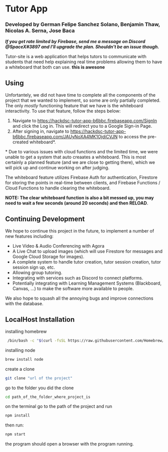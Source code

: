 # Tutor App
### Developed by German Felipe Sanchez Solano, Benjamin Thaw, Nicolas A. Serna, Jose Baca


***If you get rate limited by Firebase, send me a message on Discord @SpaceX#3897 and I'll upgrade the plan. Shouldn't be an issue though.***


Tutor-site is a web application that helps tutors to communicate with students that need help explaining real time problems allowing them to have a whiteboard that both can use.
**this is awesone**

## Using
Unfortantely, we did not have time to complete all the components of the project that we wanted to implement, so some are only partially completed.
The only *mostly* functioning feature that we have is the whiteboard interactivity.
To use that feature, follow the steps below:
1) Navigate to https://hackdsc-tutor-app-b6bbc.firebaseapp.com/SignIn and click the Log in. This will redirect you to a Google Sign-in Page.
2) After signing in, navigate to https://hackdsc-tutor-app-b6bbc.firebaseapp.com/JAUyNoXA4MK1OjdiCVJN to access the pre-created whiteboard\*.

\* Due to various issues with cloud functions and the limited time, we were unable to get a system that auto creaates a whiteboard. This is most certainly a planned feature (and we are close to getting there), which we will pick up and continue working on after judging.

The whiteboard feature utilizes Firebase Auth for authentication, Firestore for storing the points in real-time between clients, and Firebase Functions / Cloud Functions to handle clearing the whiteboard.

**NOTE: The clear whiteboard function is also a bit messed up, you may need to wait a few seconds (around 20 seconds) and then RELOAD**.

## Continuing Development
We hope to continue this project in the future, to implement a number of new features including:
- Live Video & Audio Conferencing with Agora
- A Live Chat to upload images (which will use Firestore for messages and Google Cloud Storage for images).
- A complete system to handle tutor creation, tutor session creation, tutor session sign up, etc.
- Allowing group tutoring.
- Integrating with services such as Discord to connect platforms.
- Potentially integrating with Learning Management Systems (Blackboard, Canvas, ...) to make the software more available to people.

We also hope to squash all the annoying bugs and improve connections with the database. 




## LocalHost Installation

installing homebrew
```bash
 /bin/bash -c "$(curl -fsSL https://raw.githubusercontent.com/Homebrew/install/master/install.sh)"
```
installing node

```bash
brew install node
```
create a clone
```bash
git clone "url of the project"
```
go to the folder you did the clone
```bash
cd path_of_the_folder_where_project_is
```
on the terminal go to the path of the project and run
```bash
npm install
```
then run:
``` bash
npm start
```
the program should open a browser with the program running. 

